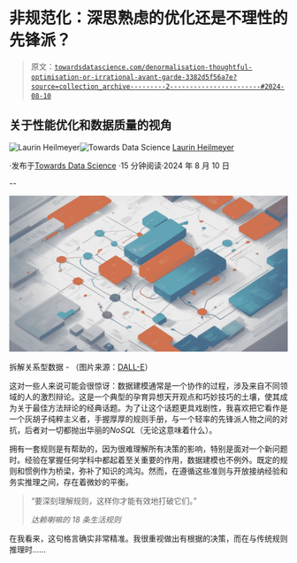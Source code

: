 # 非规范化：深思熟虑的优化还是不理性的先锋派？

> 原文：[`towardsdatascience.com/denormalisation-thoughtful-optimisation-or-irrational-avant-garde-3382d5f56a7e?source=collection_archive---------2-----------------------#2024-08-10`](https://towardsdatascience.com/denormalisation-thoughtful-optimisation-or-irrational-avant-garde-3382d5f56a7e?source=collection_archive---------2-----------------------#2024-08-10)

## **关于性能优化和数据质量的视角**

[](https://blog.heilmela.eu/?source=post_page---byline--3382d5f56a7e--------------------------------)![Laurin Heilmeyer](https://blog.heilmela.eu/?source=post_page---byline--3382d5f56a7e--------------------------------)[](https://towardsdatascience.com/?source=post_page---byline--3382d5f56a7e--------------------------------)![Towards Data Science](https://towardsdatascience.com/?source=post_page---byline--3382d5f56a7e--------------------------------) [Laurin Heilmeyer](https://blog.heilmela.eu/?source=post_page---byline--3382d5f56a7e--------------------------------)

·发布于[Towards Data Science](https://towardsdatascience.com/?source=post_page---byline--3382d5f56a7e--------------------------------) ·15 分钟阅读·2024 年 8 月 10 日

--

![](img/aa951d0881ddb3c14ee92555b68ce310.png)

拆解关系型数据 - （图片来源：[DALL-E](https://openai.com/index/dall-e-2/)）

这对一些人来说可能会很惊讶：数据建模通常是一个协作的过程，涉及来自不同领域的人的激烈辩论。这是一个典型的孕育异想天开观点和巧妙技巧的土壤，使其成为关于最佳方法辩论的经典话题。为了让这个话题更具戏剧性，我喜欢把它看作是一个灰胡子纯粹主义者，手握厚厚的规则手册，与一个轻率的先锋派人物之间的对抗，后者对一切都抛出华丽的*NoSQL*（无论这意味着什么）。

拥有一套规则是有帮助的，因为很难理解所有决策的影响，特别是面对一个新问题时。经验在掌握任何学科中都起着至关重要的作用，数据建模也不例外。既定的规则和惯例作为桥梁，弥补了知识的鸿沟。然而，在遵循这些准则与开放接纳经验和务实推理之间，存在着微妙的平衡。

> “要深刻理解规则，这样你才能有效地打破它们。”
> 
> *达赖喇嘛的 18 条生活规则*

在我看来，这句格言确实非常精准。我很重视做出有根据的决策，而在与传统规则推理时……
